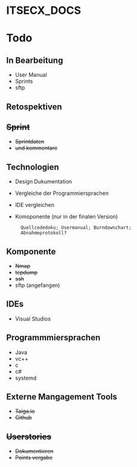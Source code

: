 # ITSECX_DOCS

Todo
====

In Bearbeitung
--------------
- User Manual
- Sprints
- sftp

Retospektiven
-------------


~~Sprint~~
------
- ~~Sprintdaten~~
- ~~und kommentare~~

Technologien
------------
- Design Dukumentation
- Vergleiche der Programmiersprachen
- IDE vergleichen
- Komoponente (nur in der finalen Version)

		Quellcodedoku; Usermanual; Burndownchart;
		Abnahmeprotokoll?

Komponente
----------
- ~~Nmap~~ 
- ~~tcpdump~~
- ~~ssh~~
- sftp (angefangen)

IDEs
----
- Visual Studios

Programmmiersprachen
--------------------
- Java
- vc++
- c
- c#
- systemd

Externe Mangagement Tools
-------------------------
- ~~Taiga.io~~
- ~~Github~~
		
~~Userstories~~
-----------
- ~~Dokumentieren~~
- ~~Points vergabe~~
		
